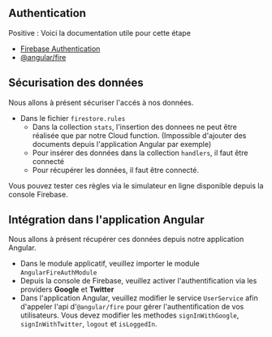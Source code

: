 ## Authentication

Positive
: Voici la documentation utile pour cette étape

- [Firebase Authentication](https://firebase.google.com/docs/auth/)
- [@angular/fire](https://github.com/angular/angularfire2/blob/master/docs/auth/getting-started.md)

## Sécurisation des données

Nous allons à présent sécuriser l'accés à nos données.

- Dans le fichier `firestore.rules`
  - Dans la collection `stats`, l'insertion des donnees ne peut être réalisée que par notre Cloud function. (Impossible d'ajouter des documents depuis l'application Angular par exemple)
  - Pour insérer des données dans la collection `handlers`, il faut être connecté
  - Pour récupérer les données, il faut être connecté.

Vous pouvez tester ces règles via le simulateur en ligne disponible depuis la console Firebase.

## Intégration dans l'application Angular

Nous allons à présent récupérer ces données depuis notre application Angular.

- Dans le module applicatif, veuillez importer le module `AngularFireAuthModule`
- Depuis la console de Firebase, veuillez activer l'authentification via les providers **Google** et **Twitter**
- Dans l'application Angular, veuillez modifier le service `UserService` afin d'appeler l'api d'`@angular/fire` pour gérer l'authentification de vos utilisateurs. Vous devez modifier les methodes `signInWithGoogle`, `signInWithTwitter`, `logout` et `isLoggedIn`.
